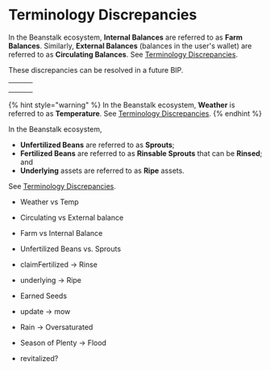 # Terminology Discrepancies



In the Beanstalk ecosystem, **Internal Balances** are referred to as **Farm Balances**. Similarly, **External Balances** (balances in the user's wallet) are referred to as **Circulating Balances**. See [Terminology Discrepancies](terminology-discrepancies.md).



These discrepancies can be resolved in a future BIP.



|   |   |   |
| - | - | - |
|   |   |   |
|   |   |   |
|   |   |   |



{% hint style="warning" %}
In the Beanstalk ecosystem, **Weather** is referred to as **Temperature**. See [Terminology Discrepancies](terminology-discrepancies.md).
{% endhint %}



In the Beanstalk ecosystem,&#x20;

* **Unfertilized Beans** are referred to as **Sprouts**;
* **Fertilized Beans** are referred to as **Rinsable Sprouts** that can be **Rinsed**; and
* **Underlying** assets are referred to as **Ripe** assets. &#x20;

See [Terminology Discrepancies](terminology-discrepancies.md).







* Weather vs Temp
* Circulating vs External balance
* Farm vs Internal Balance
* Unfertilized Beans vs. Sprouts
* claimFertilized -> Rinse
* underlying -> Ripe



* Earned Seeds&#x20;



* update -> mow
* Rain -> Oversaturated
* Season of Plenty -> Flood
* revitalized?

